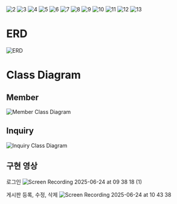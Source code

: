 ![2](https://github.com/user-attachments/assets/ea8b5d9d-151a-4a6c-b7cf-04da69081542)
![3](https://github.com/user-attachments/assets/4810b7d7-d052-4936-b64a-f48314222bbf)
![4](https://github.com/user-attachments/assets/e1abddf0-8d73-4051-9f43-ef1f838a147b)
![5](https://github.com/user-attachments/assets/e175e0d5-6095-4d50-a952-4a4ae0343512)
![6](https://github.com/user-attachments/assets/4d64fcf3-7646-4bdc-a559-6ada4541fbd5)
![7](https://github.com/user-attachments/assets/d97d0cce-cef1-4378-81fc-d1c24e0b3f9f)
![8](https://github.com/user-attachments/assets/aacefd2c-448b-46cc-a274-1ec3ccce4517)
![9](https://github.com/user-attachments/assets/2e4c2658-0316-4d92-b055-5a2ac50f9c76)
![10](https://github.com/user-attachments/assets/1044240e-9fa4-48d8-9284-d278f5995437)
![11](https://github.com/user-attachments/assets/82979a46-cf0b-4e4d-a7a5-61112af63c38)
![12](https://github.com/user-attachments/assets/ff6449ad-b312-4136-a331-77e21dd01c53)
![13](https://github.com/user-attachments/assets/63bf276d-f941-48c2-9b54-428d87bee1a9)
# ERD
![ERD](https://github.com/user-attachments/assets/5c905c29-9caf-4321-8059-17432750bb56)

# Class Diagram
## Member
![Member Class Diagram](https://github.com/user-attachments/assets/12d0f157-b789-4ae2-afa3-c73e564d2b14)

## Inquiry
![Inquiry Class Diagram](https://github.com/user-attachments/assets/6788f3c5-e1d6-4553-abac-1b279fb2636c)


## 구현 영상
로그인
![Screen Recording 2025-06-24 at 09 38 18 (1)](https://github.com/user-attachments/assets/8d595b55-c509-499c-8729-fa5255c17936)

게시판 등록, 수정, 삭제
![Screen Recording 2025-06-24 at 10 43 38](https://github.com/user-attachments/assets/9c972925-9ad8-4546-8f9f-506409e3311f)
